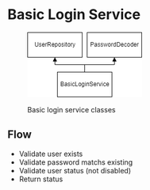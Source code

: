 # Basic Login Service

<figure><img src="../../../.gitbook/assets/login_basic_service.png" alt=""><figcaption><p>Basic login service classes</p></figcaption></figure>

## Flow

* Validate user exists
* Validate password matchs existing
* Validate user status (not disabled)
* Return status
